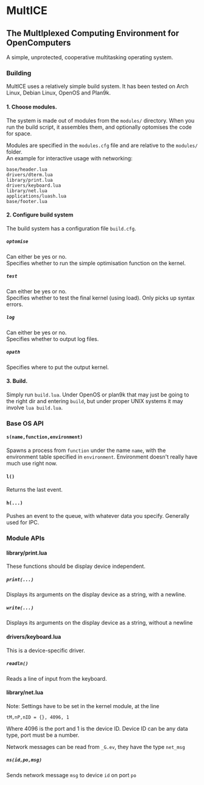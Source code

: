 # MultICE
## The MultIplexed Computing Environment for OpenComputers
A simple, unprotected, cooperative multitasking operating system.

### Building
MultICE uses a relatively simple build system. It has been tested on Arch Linux, Debian Linux, OpenOS and Plan9k.
#### 1. Choose modules.
The system is made out of modules from the `modules/` directory. When you run the build script, it assembles them, and optionally optomises the code for space.

Modules are specified in the `modules.cfg` file and are relative to the `modules/` folder.  
An example for interactive usage with networking:
```
base/header.lua
drivers/dterm.lua
library/print.lua
drivers/keyboard.lua
library/net.lua
applications/luash.lua
base/footer.lua
```
#### 2. Configure build system
The build system has a configuration file `build.cfg`.
##### `optomise`
Can either be yes or no.  
Specifies whether to run the simple optimisation function on the kernel.
##### `test`
Can either be yes or no.  
Specifies whether to test the final kernel (using load). Only picks up syntax errors.
##### `log`
Can either be yes or no.  
Specifies whether to output log files.
##### `opath`
Specifies where to put the output kernel.

#### 3. Build.
Simply run `build.lua`. Under OpenOS or plan9k that may just be going to the right dir and entering `build`, but under proper UNIX systems it may involve `lua build.lua`.

### Base OS API
#### `s(name,function,environment)`
Spawns a process from `function` under the name `name`, with the environment table specified in `environment`. Environment doesn't really have much use right now.

#### `l() `
Returns the last event.

#### `h(...)`
Pushes an event to the queue, with whatever data you specify. Generally used for IPC.
### Module APIs
#### library/print.lua
These functions should be display device independent.
##### `print(...)`
Displays its arguments on the display device as a string, with a newline.
##### `write(...)`
Displays its arguments on the display device as a string, without a newline
#### drivers/keyboard.lua
This is a device-specific driver.
##### `readln()`
Reads a line of input from the keyboard.
#### library/net.lua
Note: Settings have to be set in the kernel module, at the line
```
tM,nP,nID = {}, 4096, 1
```
Where 4096 is the port and 1 is the device ID. Device ID can be any data type, port must be a number.

Network messages can be read from `_G.ev`, they have the type `net_msg`
##### `ns(id,po,msg)`
Sends network message `msg` to device `id` on port `po`

